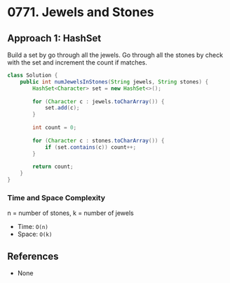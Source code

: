 # 0771. Jewels and Stones

## Approach 1: HashSet
Build a set by go through all the jewels. Go through all the stones by check with the set and increment the count if matches.

```Java
class Solution {
    public int numJewelsInStones(String jewels, String stones) {
        HashSet<Character> set = new HashSet<>();
        
        for (Character c : jewels.toCharArray()) {
            set.add(c);
        }
        
        int count = 0;
        
        for (Character c : stones.toCharArray()) {
            if (set.contains(c)) count++;
        }
        
        return count;
    }
}
```

### Time and Space Complexity

n = number of stones, k = number of jewels
- Time: `O(n)`
- Space: `O(k)`

## References
- None